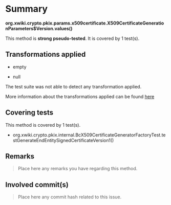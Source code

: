 # Summary
**org.xwiki.crypto.pkix.params.x509certificate.X509CertificateGenerationParameters$Version.values()**

This method is **strong pseudo-tested**.
It is covered by 1 test(s). 


## Transformations applied

- empty

- null


The test suite was not able to detect any transformation applied.

More information about the transformations applied can be found [here](https://github.com/STAMP-project/pitest-descartes)

## Covering tests
This method is covered by 1 test(s).
* org.xwiki.crypto.pkix.internal.BcX509CertificateGeneratorFactoryTest.testGenerateEndEntitySignedCertificateVersion1()


## Remarks
> Place here any remarks you have regarding this method.

## Involved commit(s)

> Place here any commit hash related to this issue.
